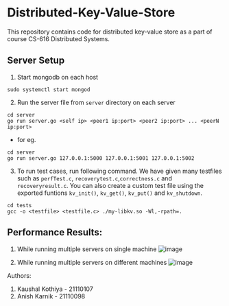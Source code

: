# Distributed-Key-Value-Store
This repository contains code for distributed key-value store as a part of course CS-616 Distributed Systems.

## Server Setup

1. Start mongodb on each host
```
sudo systemctl start mongod
```

2. Run the server file from `server` directory on each server

```
cd server
go run server.go <self ip> <peer1 ip:port> <peer2 ip:port> ... <peerN ip:port>
```

- for eg.
```
cd server
go run server.go 127.0.0.1:5000 127.0.0.1:5001 127.0.0.1:5002
```

3. To run test cases, run following command. We have given many testfiles such as `perfTest.c`, `recoverytest.c`,`correctness.c` and `recoveryresult.c`. You can also create a custom test file using the exported funtions `kv_init()`, `kv_get()`, `kv_put()` and `kv_shutdown`.

```
cd tests
gcc -o <testfile> <testfile.c> ./my-libkv.so -Wl,-rpath=.
```

## Performance Results:
1. While running multiple servers on single machine
  ![image](https://github.com/user-attachments/assets/772a61b8-e8d8-4e7f-aed8-88d1d066c769)

3. While running multiple servers on different machines
![image](https://github.com/user-attachments/assets/f72491bd-6a84-4c03-9d41-1a74ffb3f458)

Authors:
1. Kaushal Kothiya - 21110107
2. Anish Karnik - 21110098
